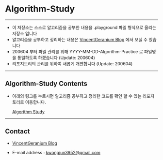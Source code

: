 # Algorithm-Study

---

- 이 저장소는 스스로 알고리즘을 공부한 내용을 .playground 파일 형식으로 올리는 저장소 입니다 
- 알고리즘을 공부하고 정리하는 내용은 [VincentGeranium Blog](https://vincentgeranium.github.io/) 에서 보실 수 있습니다
- 200604 부터 파일 관리를 위해 YYYY-MM-DD-Algorithm-Practice 로 파일명을 통일하도록 하겠습니다 (Update: 200604)
- 리포지토리의 관리를 위하여 새롭게 개편합니다 (Update: 200604)

---

## Algorithm-Study Contents
- 아래의 링크를 누르시면 알고리즘 공부하고 정리한 코드를 확인 할 수 있는 리포지토리로 이동합니다.

  [Algorithm Study](./Algorithm-Practice/README.md)

---
## Contact

- [VincentGeranium Blog](https://vincentgeranium.github.io/)

- E-mail address : kwangjun3952@gmail.com
